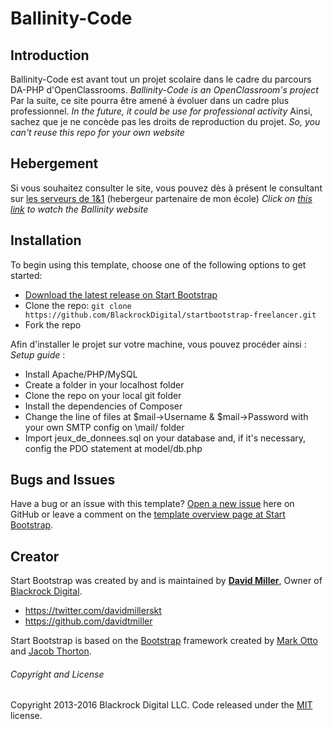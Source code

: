 # Ballinity-Code

## Introduction

Ballinity-Code est avant tout un projet scolaire dans le cadre du parcours DA-PHP d'OpenClassrooms.
*Ballinity-Code is an OpenClassroom's project*
Par la suite, ce site pourra être amené à évoluer dans un cadre plus professionnel.
*In the future, it could be use for professional activity*
Ainsi, sachez que je ne concède pas les droits de reproduction du projet.
*So, you can't reuse this repo for your own website*

## Hebergement

Si vous souhaitez consulter le site, vous pouvez dès à présent le consultant sur [les serveurs de 1&1](https://p5.da-php.fr) (hebergeur partenaire de mon école)
*Click on [this link](https://p5.da-php.fr) to watch the Ballinity website*

## Installation

To begin using this template, choose one of the following options to get started:
* [Download the latest release on Start Bootstrap](http://startbootstrap.com/template-overviews/freelancer/)
* Clone the repo: `git clone https://github.com/BlackrockDigital/startbootstrap-freelancer.git`
* Fork the repo

Afin d'installer le projet sur votre machine, vous pouvez procéder ainsi :
*Setup guide* :
* Install Apache/PHP/MySQL
* Create a folder in your localhost folder
* Clone the repo on your local git folder
* Install the dependencies of Composer
* Change the line of files at $mail->Username & $mail->Password with your own SMTP config on \mail/ folder
* Import jeux_de_donnees.sql on your database and, if it's necessary, config the PDO statement at model/db.php

## Bugs and Issues

Have a bug or an issue with this template? [Open a new issue](https://github.com/BlackrockDigital/startbootstrap-freelancer/issues) here on GitHub or leave a comment on the [template overview page at Start Bootstrap](http://startbootstrap.com/template-overviews/freelancer/).

## Creator

Start Bootstrap was created by and is maintained by **[David Miller](http://davidmiller.io/)**, Owner of [Blackrock Digital](http://blackrockdigital.io/).

* https://twitter.com/davidmillerskt
* https://github.com/davidtmiller

Start Bootstrap is based on the [Bootstrap](http://getbootstrap.com/) framework created by [Mark Otto](https://twitter.com/mdo) and [Jacob Thorton](https://twitter.com/fat).

###### Copyright and License

Copyright 2013-2016 Blackrock Digital LLC. Code released under the [MIT](https://github.com/BlackrockDigital/startbootstrap-freelancer/blob/gh-pages/LICENSE) license.